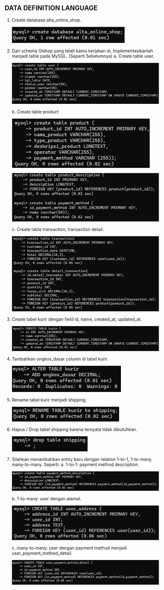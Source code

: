 ## DATA DEFINITION LANGUAGE

1. Create database alta_online_shop.

    ![alt text](https://github.com/ddzikri/de_muhammad-dzikri-rizaldi/blob/main/08_Relational-Database/screenshot/DDL_NO-1.png?raw=true)

2. Dari schema Olshop yang telah kamu kerjakan di, Implementasikanlah menjadi table pada MySQL. (Seperti Sebelumnya)
    a. Create table user.

    ![alt text](https://github.com/ddzikri/de_muhammad-dzikri-rizaldi/blob/main/08_Relational-Database/screenshot/DDL_NO-2-A.png?raw=true)

    b. Create table product

    ![alt text](https://github.com/ddzikri/de_muhammad-dzikri-rizaldi/blob/main/08_Relational-Database/screenshot/DDL_NO-2-B.png?raw=true)

    ![alt text](https://github.com/ddzikri/de_muhammad-dzikri-rizaldi/blob/main/08_Relational-Database/screenshot/DDL_NO-2-B(2).png?raw=true)

    c. Create table transaction, transaction detail.

    ![alt text](https://github.com/ddzikri/de_muhammad-dzikri-rizaldi/blob/main/08_Relational-Database/screenshot/DDL_NO-2-C.png?raw=true)

3. Create tabel kurir dengan field id, name, created_at, updated_at.

    ![alt text](https://github.com/ddzikri/de_muhammad-dzikri-rizaldi/blob/main/08_Relational-Database/screenshot/DDL_NO-3.png?raw=true)

4. Tambahkan ongkos_dasar column di tabel kurir.

    ![alt text](https://github.com/ddzikri/de_muhammad-dzikri-rizaldi/blob/main/08_Relational-Database/screenshot/DDL_NO-4.png?raw=true)

5. Rename tabel kurir menjadi shipping.

    ![alt text](https://github.com/ddzikri/de_muhammad-dzikri-rizaldi/blob/main/08_Relational-Database/screenshot/DDL_NO-5.png?raw=true)

6. Hapus / Drop tabel shipping karena ternyata tidak dibutuhkan.

    ![alt text](https://github.com/ddzikri/de_muhammad-dzikri-rizaldi/blob/main/08_Relational-Database/screenshot/DDL_NO-6.png?raw=true)

7. Silahkan menambahkan entity baru dengan relation 1-to-1, 1-to-many, many-to-many. Seperti:
    a. 1-to-1: payment method description.

    ![alt text](https://github.com/ddzikri/de_muhammad-dzikri-rizaldi/blob/main/08_Relational-Database/screenshot/DDL_NO-7-A.png?raw=true)

    b. 1-to-many: user dengan alamat.

    ![alt text](https://github.com/ddzikri/de_muhammad-dzikri-rizaldi/blob/main/08_Relational-Database/screenshot/DDL_NO-7-B.png?raw=true)

    c. many-to-many: user dengan payment method menjadi user_payment_method_detail.

    ![alt text](https://github.com/ddzikri/de_muhammad-dzikri-rizaldi/blob/main/08_Relational-Database/screenshot/DDL_NO-7-C.png?raw=true)
